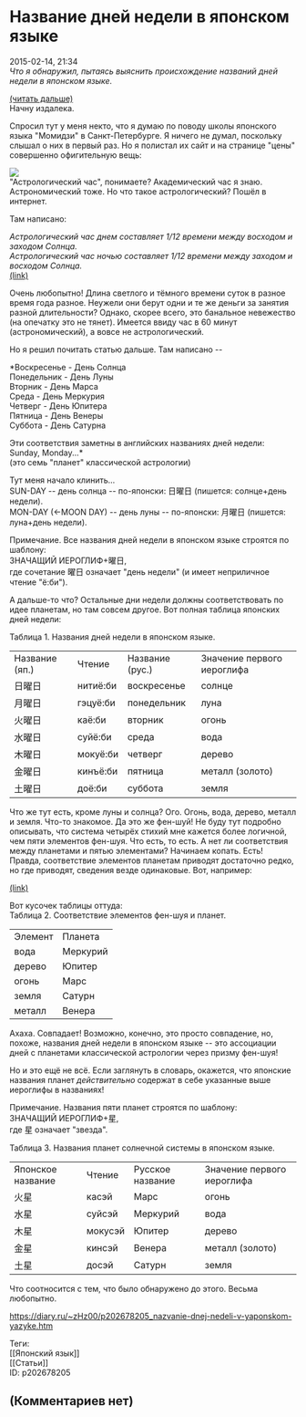 Название дней недели в японском языке
=====================================

  
2015-02-14, 21:34  
  *Что я обнаружил, пытаясь выяснить происхождение названий дней недели в японском языке.*    
   
  [(читать дальше)](https://zHz00.diary.ru/p202678205.htm?index=1#linkmore202678205m1)      
 Начну издалека.   
   
 Спросил тут у меня некто, что я думаю по поводу школы японского языка "Момидзи" в Санкт-Петербурге. Я ничего не думал, поскольку слышал о них в первый раз. Но я полистал их сайт и на странице "цены" совершенно офигительную вещь:   
   
  ![](http://i.imgur.com/CEdTa9t.png)    
 "Астрологический час", понимаете? Академический час я знаю. Астрономический тоже. Но что такое астрологический? Пошёл в интернет.   
   
 Там написано:   
   
  *Астрологический час днем составляет 1/12 времени между восходом и заходом Солнца.   
 Астрологический час ночью составляет 1/12 времени между заходом и восходом Солнца.*    
  [(link)](http://horo.tochka.net/library/925/nature-of-time/)    
   
 Очень любопытно! Длина светлого и тёмного времени суток в разное время года разное. Неужели они берут одни и те же деньги за занятия разной длительности? Однако, скорее всего, это банальное невежество (на опечатку это не тянет). Имеется ввиду час в 60 минут (астрономический), а вовсе не астрологический.   
   
 Но я решил почитать статью дальше. Там написано --   
   
  *Воскресенье - День Солнца   
 Понедельник - День Луны   
 Вторник - День Марса   
 Среда - День Меркурия   
 Четверг - День Юпитера   
 Пятница - День Венеры   
 Суббота - День Сатурна   
   
 Эти соответствия заметны в английских названиях дней недели: Sunday, Monday...*    
 (это семь "планет" классической астрологии)   
   
 Тут меня начало клинить...   
 SUN-DAY -- день солнца -- по-японски: 日曜日 (пишется: солнце+день недели).   
 MON-DAY (<-MOON DAY) -- день луны -- по-японски: 月曜日 (пишется: луна+день недели).   
   
 Примечание. Все названия дней недели в японском языке строятся по шаблону:   
 ЗНАЧАЩИЙ ИЕРОГЛИФ+曜日,   
 где сочетание 曜日 означает "день недели" (и имеет неприличное чтение "ё:би").   
   
 А дальше-то что? Остальные дни недели должны соответствовать по идее планетам, но там совсем другое. Вот полная таблица японских дней недели:   
   
  Таблица 1. Названия дней недели в японском языке.    
  

|  |  |  |  |
| --- | --- | --- | --- |
|  Название (яп.)  |  Чтение  |  Название (рус.)  |  Значение первого иероглифа  |
|  日曜日  |  нитиё:би  |  воскресенье  |  солнце  |
|  月曜日  |  гэцуё:би  |  понедельник  |  луна  |
|  火曜日  |  каё:би  |  вторник  |  огонь  |
|  水曜日  |  суйё:би  |  среда  |  вода  |
|  木曜日  |  мокуё:би  |  четверг  |  дерево  |
|  金曜日  |  кинъё:би  |  пятница  |  металл (золото)  |
|  土曜日  |  доё:би  |  суббота  |  земля  |

    
   
 Что же тут есть, кроме луны и солнца? Ого. Огонь, вода, дерево, металл и земля. Что-то знакомое. Да это же фен-шуй! Не буду тут подробно описывать, что система четырёх стихий мне кажется более логичной, чем пяти элементов фен-шуя. Что есть, то есть. А нет ли соответствия между планетами и пятью элементами? Начинаем копать. Есть! Правда, соответствие элементов планетам приводят достаточно редко, но где приводят, сведения везде одинаковые. Вот, например:   
   
  [(link)](http://www.fengshuy.ru/teor/teor-element.htm)    
   
 Вот кусочек таблицы оттуда:   
  Таблица 2. Соответствие элементов фен-шуя и планет.    
  

|  |  |
| --- | --- |
|  Элемент  |  Планета  |
|  вода  |  Меркурий  |
|  дерево  |  Юпитер  |
|  огонь  |  Марс  |
|  земля  |  Сатурн  |
|  металл  |  Венера  |

    
   
 Ахаха. Совпадает! Возможно, конечно, это просто совпадение, но, похоже, названия дней недели в японском языке -- это ассоциации дней с планетами классической астрологии через призму фен-шуя!   
   
 Но и это ещё не всё. Если заглянуть в словарь, окажется, что японские названия планет  *действительно*  содержат в себе указанные выше иероглифы в названиях!   
   
 Примечание. Названия пяти планет строятся по шаблону:   
 ЗНАЧАЩИЙ ИЕРОГЛИФ+星,   
 где 星 означает "звезда".   
   
  Таблица 3. Названия планет солнечной системы в японском языке.    
  

|  |  |  |  |
| --- | --- | --- | --- |
|  Японское название  |  Чтение  |  Русское название  |  Значение первого иероглифа  |
|  火星  |  касэй  |  Марс  |  огонь  |
|  水星  |  суйсэй  |  Меркурий  |  вода  |
|  木星  |  мокусэй  |  Юпитер  |  дерево  |
|  金星  |  кинсэй  |  Венера  |  металл (золото)  |
|  土星  |  досэй  |  Сатурн  |  земля  |

    
   
 Что соотносится с тем, что было обнаружено до этого. Весьма любопытно.     
  
<https://diary.ru/~zHz00/p202678205_nazvanie-dnej-nedeli-v-yaponskom-yazyke.htm>  
  
Теги:  
[[Японский язык]]  
[[Статьи]]  
ID: p202678205  


(Комментариев нет)
------------------